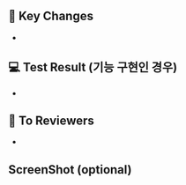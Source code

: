 ## 🔑 Key Changes
-
## :computer: Test Result (기능 구현인 경우)
-
## 🙌 To Reviewers
-
## ScreenShot (optional)
